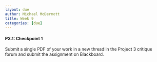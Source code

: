 ```yaml
---
layout: due
author: Michael McDermott
title: Week 9
categories: [due]
---
```

#### P3.1: Checkpoint 1
Submit a single PDF of your work in a new thread in the Project 3 critique forum and submit the assignment on Blackboard.
